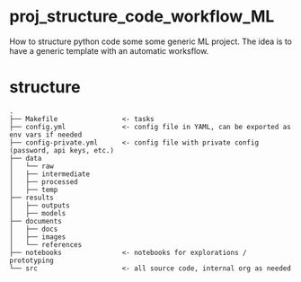 # proj_structure_code_workflow_ML
How to structure python code some some generic ML project. The idea is to have a generic template with an automatic worksflow.


# structure

```
.
├── Makefile                <- tasks
├── config.yml              <- config file in YAML, can be exported as env vars if needed
├── config-private.yml      <- config file with private config (password, api keys, etc.)
├── data
│   └── raw
│   ├── intermediate
│   ├── processed
│   ├── temp
├── results
│   ├── outputs
│   ├── models
├── documents
│   ├── docs
│   ├── images
│   └── references
├── notebooks               <- notebooks for explorations / prototyping
└── src                     <- all source code, internal org as needed
```

